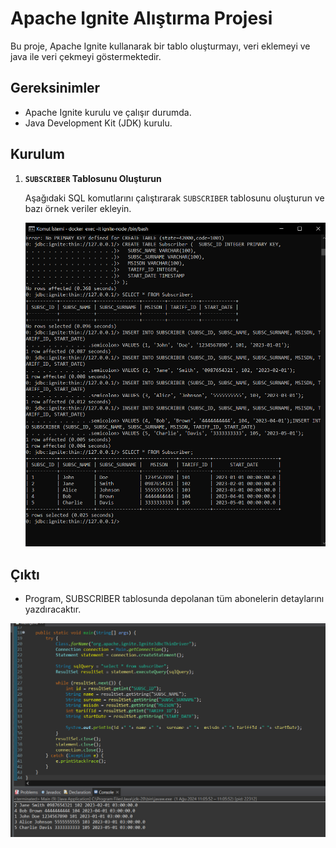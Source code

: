 # Apache Ignite Alıştırma Projesi

Bu proje, Apache Ignite kullanarak bir tablo oluşturmayı, veri eklemeyi ve java ile veri çekmeyi göstermektedir.

## Gereksinimler

- Apache Ignite kurulu ve çalışır durumda.
- Java Development Kit (JDK) kurulu.

## Kurulum

1. **`SUBSCRIBER` Tablosunu Oluşturun**

   Aşağıdaki SQL komutlarını çalıştırarak `SUBSCRIBER` tablosunu oluşturun ve bazı örnek veriler ekleyin.

   ![SQL Kodları](./images/apache_create_insert.png)


## Çıktı

- Program, SUBSCRIBER tablosunda depolanan tüm abonelerin detaylarını yazdıracaktır.

![Output](./images/java_select.png)
